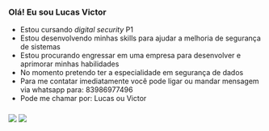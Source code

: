 ### Olá! Eu sou Lucas Victor
- Estou cursando *digital security* P1
-  Estou desenvolvendo minhas skills para ajudar a melhoria de segurança de sistemas
- Estou procurando engressar em uma empresa para desenvolver e aprimorar minhas habilidades
- No momento pretendo ter a especialidade em segurança de dados
- Para me contatar imediatamente você pode ligar ou mandar mensagem via whatsapp para: 83986977496
- Pode me chamar por: Lucas ou Victor
###
<div>
<a href="https://www.instagram.com/luc2w/?hl=pt-br" target="_blank"><img src="https://img.shields.io/badge/-Instagram-%23E4405F?style=for-the- badge&logo=instagram&logoColor=white" target="_blank"></a>
  <a href="https://www.linkedin.com/in/lucas-victor-538325187/" target="_blank"><img src="https://img.shields.io/badge/LinkedIn-0077B5?style=for-the-badge&logo=linkedin&logoColor=white" target="_blank"></a>
</div>
